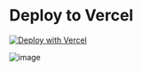 # Deploy to Vercel

[![Deploy with Vercel](https://vercel.com/button)](https://vercel.com/new/clone?repository-url=https://github.com/anse-app/anse)


![image](https://cdn.jsdelivr.net/gh/yzh990918/static@master/20230428/image.26ujbsqdg8g0.png)
